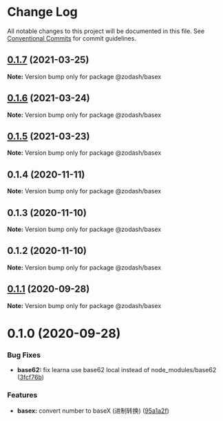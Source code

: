 # Change Log

All notable changes to this project will be documented in this file.
See [Conventional Commits](https://conventionalcommits.org) for commit guidelines.

## [0.1.7](https://github.com/zcorky/zodash/compare/@zodash/basex@0.1.6...@zodash/basex@0.1.7) (2021-03-25)

**Note:** Version bump only for package @zodash/basex





## [0.1.6](https://github.com/zcorky/zodash/compare/@zodash/basex@0.1.5...@zodash/basex@0.1.6) (2021-03-24)

**Note:** Version bump only for package @zodash/basex





## [0.1.5](https://github.com/zcorky/zodash/compare/@zodash/basex@0.1.4...@zodash/basex@0.1.5) (2021-03-23)

**Note:** Version bump only for package @zodash/basex





## 0.1.4 (2020-11-11)

**Note:** Version bump only for package @zodash/basex





## 0.1.3 (2020-11-10)

**Note:** Version bump only for package @zodash/basex





## 0.1.2 (2020-11-10)

**Note:** Version bump only for package @zodash/basex





## [0.1.1](https://github.com/zcorky/zodash/compare/@zodash/basex@0.1.0...@zodash/basex@0.1.1) (2020-09-28)

**Note:** Version bump only for package @zodash/basex





# 0.1.0 (2020-09-28)


### Bug Fixes

* **base62:** fix learna use base62 local instead of node_modules/base62 ([3fcf76b](https://github.com/zcorky/zodash/commit/3fcf76b0da7a7ce375caa580514d8d393e9db657))


### Features

* **basex:** convert number to baseX (进制转换) ([95a1a2f](https://github.com/zcorky/zodash/commit/95a1a2f361d73de5caa3b8e297c1643e97e40983))
